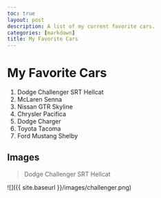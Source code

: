 ```yaml
---
toc: true
layout: post
description: A list of my current favorite cars.
categories: [markdown]
title: My Favorite Cars 
---
```

# My Favorite Cars
1. Dodge Challenger SRT Hellcat
2. McLaren Senna
3. Nissan GTR Skyline
4. Chrysler Pacifica
5. Dodge Charger
6. Toyota Tacoma
7. Ford Mustang Shelby

## Images

> Dodge Challenger SRT Hellcat

![]({{ site.baseurl }}/images/challenger.png)
